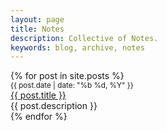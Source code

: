 ```yaml
---
layout: page
title: Notes
description: Collective of Notes.
keywords: blog, archive, notes
---
```

<!-- <ul>
	{% for post in site.posts %}
	<a> href="{{post.url}}">{{post.title}}</a>
	{% endfor %}
</ul>
 -->
<div class="posts notes">
  {% for post in site.posts %}
    <div class="post-list">
      <div class="post-list-date"><small>{{ post.date | date: "%b %d, %Y" }}</small></div>
	    <div class="text-truncate"><a href="{{ post.url }}">{{ post.title }}</a></div>
      <div class="post-list-desc">{{ post.description }}</div>
    </div>
  {% endfor %}
</div>